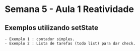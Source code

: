 # Semana 5 - Aula 1 Reatividade

## Exemplos utilizando setState

    - Exemplo 1 : contador simples.
    - Exemplo 2 : Lista de tarefas (todo list) para dar check.
